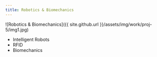 ```yaml
---
title: Robotics & Biomechanics
---
```


![Robotics & Biomechanics]({{ site.github.url }}/assets/img/work/proj-5/img1.jpg)

* Intelligent Robots
* RFID
* Biomechanics
